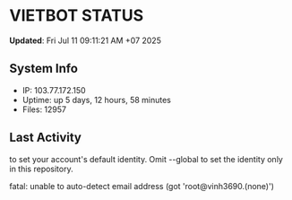 # VIETBOT STATUS
**Updated**: Fri Jul 11 09:11:21 AM +07 2025

## System Info
- IP: 103.77.172.150
- Uptime: up 5 days, 12 hours, 58 minutes
- Files: 12957

## Last Activity

to set your account's default identity.
Omit --global to set the identity only in this repository.

fatal: unable to auto-detect email address (got 'root@vinh3690.(none)')
